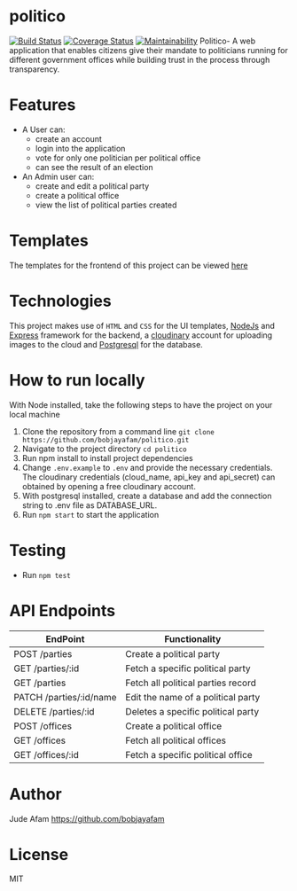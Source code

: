 # politico
[![Build Status](https://travis-ci.org/Bobjayafam/politico.svg?branch=develop)](https://travis-ci.org/Bobjayafam/politico) [![Coverage Status](https://coveralls.io/repos/github/Bobjayafam/politico/badge.svg?branch=develop)](https://coveralls.io/github/Bobjayafam/politico?branch=develop) [![Maintainability](https://api.codeclimate.com/v1/badges/35216ddb20be54347494/maintainability)](https://codeclimate.com/github/Bobjayafam/politico/maintainability)
Politico- A web application that enables citizens give their mandate to politicians running for different government offices while building trust in the process through transparency.

# Features
* A User can:
  * create an account
  * login into the application
  * vote for only one politician per political office
  * can see the result of an election
* An Admin user can:
  * create and edit a political party
  * create a political office
  * view the list of political parties created

# Templates
The templates for the frontend of this project can be viewed [here](https://bobjayafam.github.io/politico/UI)

# Technologies
This project makes use of `HTML` and `CSS` for the UI templates, [NodeJs](https://www.nodejs.org) and [Express](https://www.expressjs.com) framework for the backend, a [cloudinary](https://www.cloudinary.com) account for uploading images to the cloud and [Postgresql](https://www.postgresql.org/) for the database.

# How to run locally
With Node installed, take the following steps to have the project on your local machine
1. Clone the repository from a command line `git clone https://github.com/bobjayafam/politico.git`
2. Navigate to the project directory `cd politico`
3. Run npm install to install project dependencies
4. Change `.env.example` to `.env` and provide the necessary credentials. The cloudinary credentials (cloud_name, api_key and api_secret) can obtained by opening a free cloudinary account.
5. With postgresql installed, create a database and add the connection string to .env file as DATABASE_URL.
5. Run `npm start` to start the application

# Testing
- Run `npm test`

# API Endpoints
EndPoint                      |   Functionality
------------------------------|------------------------
POST /parties                 |   Create a political party
GET /parties/:id              |   Fetch a specific political party
GET /parties                  |   Fetch all political parties record
PATCH /parties/:id/name       |   Edit the name of a political party
DELETE /parties/:id           |   Deletes a specific political party
POST /offices                 |   Create a political office
GET /offices                  |   Fetch all political offices
GET /offices/:id              |   Fetch a specific political office

# Author
Jude Afam https://github.com/bobjayafam

# License
MIT


